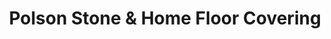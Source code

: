 ---
title: "Polson Stone & Home Floor Covering"
url: /polson/polson-stone-und-home-floor-covering/
shop: Fußböden
---